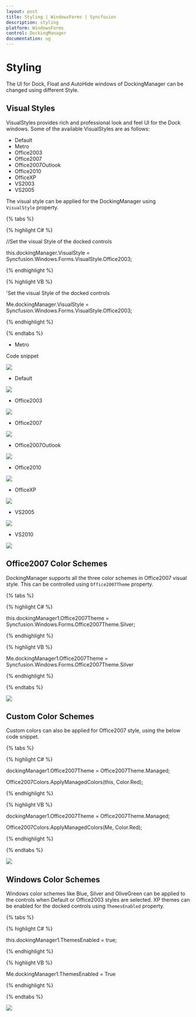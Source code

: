 ```yaml
---
layout: post
title: Styling | WindowsForms | Syncfusion
description: styling
platform: WindowsForms
control: DockingManager 
documentation: ug
---
```


# Styling 

The UI for Dock, Float and AutoHide windows of DockingManager can be changed using different Style.

## Visual Styles

VisualStyles provides rich and professional look and feel UI for the Dock windows. Some of the available VisualStyles are as follows:

* Default
* Metro
* Office2003
* Office2007
* Office2007Outlook
* Office2010
* OfficeXP
* VS2003
* VS2005

The visual style can be applied for the DockingManager using `VisualStyle` property.

{% tabs %}

{% highlight C# %}

//Set the visual Style of the docked controls

this.dockingManager.VisualStyle = Syncfusion.Windows.Forms.VisualStyle.Office2003;

{% endhighlight %}


{% highlight VB %}

'Set the visual Style of the docked controls

Me.dockingManager.VisualStyle = Syncfusion.Windows.Forms.VisualStyle.Office2003;
 
{% endhighlight %}

{% endtabs %}


* Metro 

Code snippet

![](Styling_images/Styling_img1.jpeg)


* Default 

![](Styling_images/Styling_img2.jpeg)


* Office2003

![](Styling_images/Styling_img3.jpeg)


* Office2007

![](Styling_images/Styling_img4.jpeg)


* Office2007Outlook

![](Styling_images/Styling_img5.jpeg)


* Office2010

![](Styling_images/Styling_img6.jpeg)


* OfficeXP

![](Styling_images/Styling_img7.jpeg)


* VS2005

![](Styling_images/Styling_img8.jpeg)


* VS2010

![](Styling_images/Styling_img9.jpeg)


## Office2007 Color Schemes

DockingManager supports all the three color schemes in Office2007 visual style. This can be controlled using `Office2007Theme` property. 

{% tabs %}

{% highlight C# %}


this.dockingManager1.Office2007Theme = Syncfusion.Windows.Forms.Office2007Theme.Silver;

{% endhighlight %}


{% highlight VB %}


Me.dockingManager1.Office2007Theme = Syncfusion.Windows.Forms.Office2007Theme.Silver

{% endhighlight %}

{% endtabs %}


 ![](Styling_images/Styling_img10.png)

## Custom Color Schemes

Custom colors can also be applied for Office2007 style, using the below code snippet.

{% tabs %}

{% highlight C# %}


dockingManager1.Office2007Theme = Office2007Theme.Managed;

Office2007Colors.ApplyManagedColors(this, Color.Red);

{% endhighlight %}


{% highlight VB %}

dockingManager1.Office2007Theme = Office2007Theme.Managed;

Office2007Colors.ApplyManagedColors(Me, Color.Red);

{% endhighlight %}

{% endtabs %}

 ![](Styling_images/Styling_img15.png)



## Windows Color Schemes

Windows color schemes like Blue, Silver and OliveGreen can be applied to the controls when Default or Office2003 styles are selected. XP themes can be enabled for the docked controls using `ThemesEnabled` property.

{% tabs %}

{% highlight C# %}

this.dockingManager1.ThemesEnabled = true;

{% endhighlight %}


{% highlight VB %}

Me.dockingManager1.ThemesEnabled = True

{% endhighlight %}

{% endtabs %}

 ![](Styling_images/Styling_img11.png)







